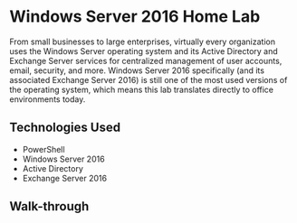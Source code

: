 # Windows Server 2016 Home Lab

From small businesses to large enterprises, virtually every organization uses the Windows Server operating system and its Active Directory and Exchange Server services for centralized management of user accounts, email, security, and more. Windows Server 2016 specifically (and its associated Exchange Server 2016) is still one of the most used versions of the operating system, which means this lab translates directly to office environments today. 

## Technologies Used

- PowerShell
- Windows Server 2016
- Active Directory
- Exchange Server 2016

## Walk-through

